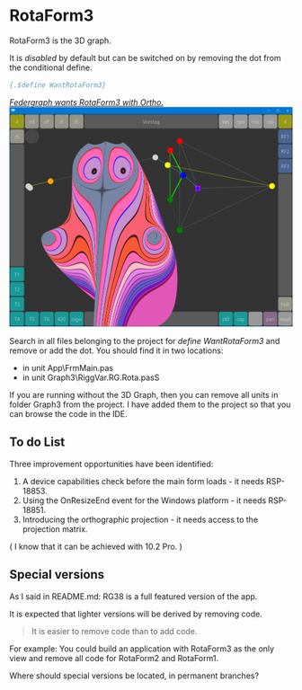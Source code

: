 # RotaForm3

RotaForm3 is the 3D graph.

It is *disabled* by default but can be
switched on by removing the dot from the conditional define.

```pascal
{.$define WantRotaForm3}
```

<a href="images/RiggVar-RG38-03.png">*Federgraph wants RotaForm3 with Ortho.*<br>
![picture with RotaForm3](images/RiggVar-RG38-03.png)</a>

Search in all files belonging to the project for *define WantRotaForm3* and remove or add the dot.
You should find it in two locations:

- in unit App\FrmMain.pas
- in unit Graph3\RiggVar.RG.Rota.pasS

If you are running without the 3D Graph, then you can remove all units in folder Graph3 from the project.
I have added them to the project so that you can browse the code in the IDE.

## To do List

Three improvement opportunities have been identified:

1. A device capabilities check before the main form loads - it needs RSP-18853.
1. Using the OnResizeEnd event for the Windows platform - it needs RSP-18851.
1. Introducing the orthographic projection - it needs access to the projection matrix.

( I know that it can be achieved with 10.2 Pro. )

## Special versions 

As I said in README.md: RG38 is a full featured version of the app.

It is expected that lighter versions will be derived by removing code.

> It is easier to remove code than to add code.

For example: You could build an application with RotaForm3 as the only view
and remove all code for RotaForm2 and RotaForm1.

Where should special versions be located, in permanent branches?
